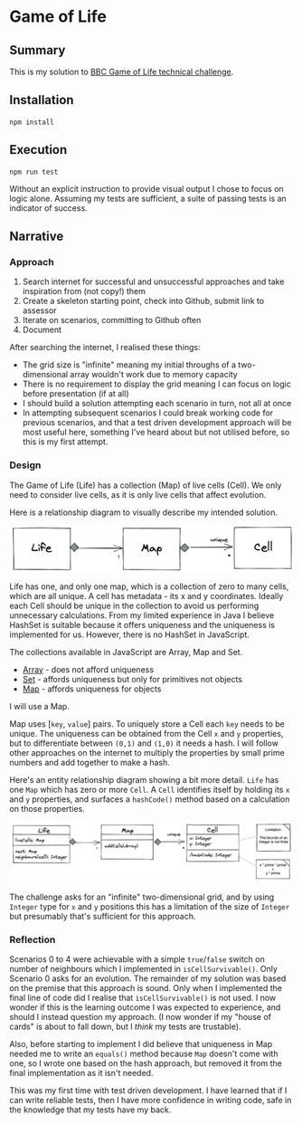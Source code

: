 # Game of Life

## Summary
This is my solution to [BBC Game of Life technical challenge](docs/Game+of+Life+Candidate+Instructions.md).

## Installation
    npm install

## Execution
    npm run test
Without an explicit instruction to provide visual output I chose to focus on logic alone. Assuming my tests are sufficient, a suite of passing tests is an indicator of success.

## Narrative

### Approach
1. Search internet for successful and unsuccessful approaches and take inspiration from (not copy!) them
1. Create a skeleton starting point, check into Github, submit link to assessor
1. Iterate on scenarios, committing to Github often
1. Document 

After searching the internet, I realised these things:
- The grid size is "infinite" meaning my initial throughs of a two-dimensional array wouldn't work due to memory capacity
- There is no requirement to display the grid meaning I can focus on logic before presentation (if at all)
- I should build a solution attempting each scenario in turn, not all at once
- In attempting subsequent scenarios I could break working code for previous scenarios, and that a test driven development approach will be most useful here, something I've heard about but not utilised before, so this is my first attempt.

### Design

The Game of Life (Life) has a collection (Map) of live cells (Cell). We only need to consider live cells, as it is only live cells that affect evolution.

Here is a relationship diagram to visually describe my intended solution.

![](docs/ER-Diagram.png)

Life has one, and only one map, which is a collection of zero to many cells, which are all unique. A cell has metadata - its x and y coordinates. Ideally each Cell should be unique in the collection to avoid us performing unnecessary calculations. From my limited experience in Java I believe HashSet is suitable because it offers uniqueness and the uniqueness is implemented for us. However, there is no HashSet in JavaScript.

The collections available in JavaScript are Array, Map and Set. 

 - [Array](https://developer.mozilla.org/en-US/docs/Web/JavaScript/Reference/Global_Objects/Array) - does not afford uniqueness
 - [Set](https://developer.mozilla.org/en-US/docs/Web/JavaScript/Reference/Global_Objects/Set) - affords uniqueness but only for primitives not objects
 - [Map](https://developer.mozilla.org/en-US/docs/Web/JavaScript/Reference/Global_Objects/Map) - affords uniqueness for objects

I will use a Map.

Map uses [`key`, `value`] pairs. To uniquely store a Cell each `key` needs to be unique. The uniqueness can be obtained from the Cell `x` and `y` properties, but to differentiate between `(0,1)` and `(1,0)` it needs a hash. I will follow other approaches on the internet to multiply the properties by small prime numbers and add together to make a hash. 

Here's an entity relationship diagram showing a bit more detail. `Life` has one `Map` which has zero or more `Cell`. A `Cell` identifies itself by holding its `x` and `y` properties, and surfaces a `hashCode()` method based on a calculation on those properties.

![](docs/ER-DiagramDetail.png) 

The challenge asks for an "infinite" two-dimensional grid, and by using `Integer` type for `x` and `y` positions this has a limitation of the size of `Integer` but presumably that's sufficient for this approach.

### Reflection

Scenarios 0 to 4 were achievable with a simple `true`/`false` switch on number of neighbours which I implemented in `isCellSurvivable()`. Only Scenario 0 asks for an evolution. The remainder of my solution was based on the premise that this approach is sound. Only when I implemented the final line of code did I realise that `isCellSurvivable()` is not used. I now wonder if this is the learning outcome I was expected to experience, and should I instead question my approach. (I now wonder if my "house of cards" is about to fall down, but I *think* my tests are trustable).

Also, before starting to implement I did believe that uniqueness in Map needed me to write an `equals()` method because `Map` doesn't come with one, so I wrote one based on the hash approach, but removed it from the final implementation as it isn't needed.

This was my first time with test driven development. I have learned that if I can write reliable tests, then I have more confidence in writing code, safe in the knowledge that my tests have my back. 
